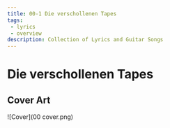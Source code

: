 ```yaml
---
title: 00-1 Die verschollenen Tapes
tags: 
 - lyrics
 - overview
description: Collection of Lyrics and Guitar Songs
---
```


# Die verschollenen Tapes

## Cover Art

![Cover](00 cover.png)
